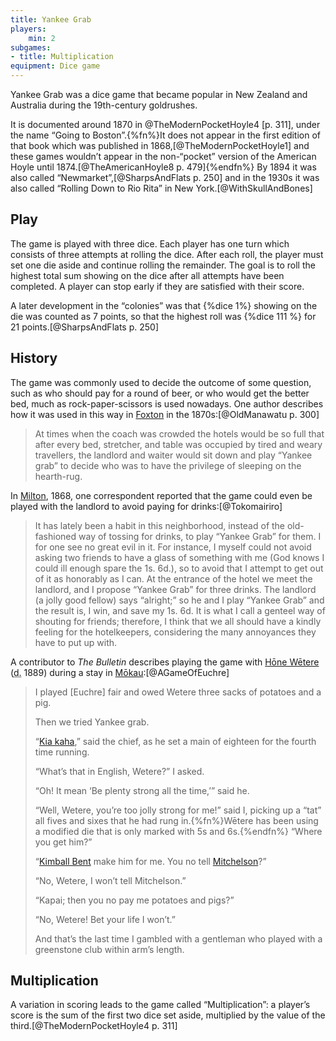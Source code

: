 ```yaml
---
title: Yankee Grab
players:
    min: 2
subgames:
- title: Multiplication
equipment: Dice game
---
```


<p class="lead">
Yankee Grab was a dice game that became popular in New Zealand and Australia during the 19th-century goldrushes.
</p>

It is documented around 1870 in @TheModernPocketHoyle4 [p. 311], under the name “<span class="aka">Going to Boston</span>”.{%fn%}It does not appear in the first edition of that book which was published in 1868,[@TheModernPocketHoyle1] and these games wouldn’t appear in the non-“pocket” version of the American Hoyle until 1874.[@TheAmericanHoyle8 p. 479]{%endfn%} By 1894 it was also called “<span class="aka">Newmarket</span>”,[@SharpsAndFlats p. 250] and in the 1930s it was also called “<span class="aka">Rolling Down to Rio Rita</span>” in New York.[@WithSkullAndBones]

## Play

The game is played with three dice. Each player has one turn which consists of three attempts at rolling the dice. After each roll, the player must set one die aside and continue rolling the remainder. The goal is to roll the highest total sum showing on the dice after all attempts have been completed. A player can stop early if they are satisfied with their score.

A later development in the “colonies” was that {%dice 1%} showing on the die was counted as 7 points, so that the highest roll was {%dice 111 %} for 21 points.[@SharpsAndFlats p. 250]


## History

The game was commonly used to decide the outcome of some question, such as who should pay for a round of beer, or who would get the better bed, much as rock-paper-scissors is used nowadays. One author describes how it was used in this way in [Foxton](https://en.wikipedia.org/wiki/Foxton,_New_Zealand) in the 1870s:[@OldManawatu p. 300]

> At times when the coach was crowded the hotels would be so full that after
> every bed, stretcher, and table was occupied by tired and weary travellers,
> the landlord and waiter would sit down and play “Yankee grab” to decide who
> was to have the privilege of sleeping on the hearth-rug.

In [Milton](https://en.wikipedia.org/wiki/Milton,_New_Zealand), 1868, one correspondent reported that the game could even be played with the landlord to avoid paying for drinks:[@Tokomairiro]

> It has lately been a habit in this neighborhood, instead of the old-fashioned
> way of tossing for drinks, to play “Yankee Grab” for them. I for one see no
> great evil in it. For instance, I myself could not avoid asking two friends to
> have a glass of something with me (God knows I could ill enough spare the 1s.
> 6d.), so to avoid that I attempt to get out of it as honorably as I can. At
> the entrance of the hotel we meet the landlord, and I propose “Yankee Grab”
> for three drinks. The landlord (a jolly good fellow) says “alright;” so he and
> I play “Yankee Grab” and the result is, I win, and save my 1s. 6d. It is what
> I call a genteel way of shouting for friends; therefore, I think that we all
> should have a kindly feeling for the hotelkeepers, considering the many
> annoyances they have to put up with.

A contributor to <cite>The Bulletin</cite> describes playing the game with [Hōne Wētere](https://teara.govt.nz/en/biographies/2t29/te-rerenga-hone-wetere) (<abbr title="died">d.</abbr> 1889) during a stay in [Mōkau](https://en.wikipedia.org/wiki/Mokau):[@AGameOfEuchre] 

> I played [Euchre] fair and owed Wetere three sacks of potatoes and a pig.
>
> Then we tried Yankee grab.
>
> “[Kia kaha](https://en.wikipedia.org/wiki/Kia_kaha),” said the chief, as he
> set a main of eighteen for the fourth time running.
> 
> “What’s that in English, Wetere?” I asked.
>
> “Oh! It mean ‘Be plenty strong all the time,’” said he.
>
> “Well, Wetere, you’re too jolly strong for me!” said I, picking up a “tat” all
> fives and sixes that he had rung in.{%fn%}Wētere has been using a modified die
> that is only marked with 5s and 6s.{%endfn%} “Where you get him?”
> 
> “[Kimball Bent](https://en.wikipedia.org/wiki/Kimball_Bent) make him for me.
> You no tell [Mitchelson](https://en.wikipedia.org/wiki/Edwin_Mitchelson)?”
> 
> “No, Wetere, I won’t tell Mitchelson.”
>
> “Kapai; then you no pay me potatoes and pigs?”
>
> “No, Wetere! Bet your life I won’t.”
>
> And that’s the last time I gambled with a gentleman who played with a
> greenstone club within arm’s length.

## Multiplication

A variation in scoring leads to the game called “Multiplication”: a player’s score is the sum of the first two dice set aside, multiplied by the value of the third.[@TheModernPocketHoyle4 p. 311]
